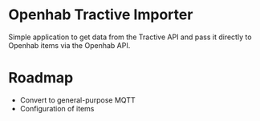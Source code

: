 # Openhab Tractive Importer

Simple application to get data from the Tractive API and pass it directly to Openhab items via the Openhab API.

# Roadmap

- Convert to general-purpose MQTT
- Configuration of items